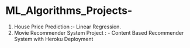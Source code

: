 # ML_Algorithms_Projects-

1. House Price Prediction :- Linear Regression.
2. Movie Recommender System Project : - Content Based Recommender System with Heroku Deployment
